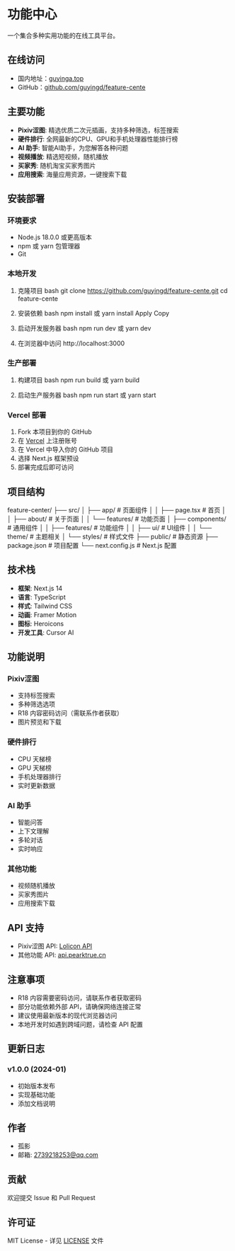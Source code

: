# 功能中心

一个集合多种实用功能的在线工具平台。

## 在线访问

- 国内地址：[guyinga.top](https://guyinga.top)
- GitHub：[github.com/guyingd/feature-cente](https://github.com/guyingd/feature-cente)

## 主要功能

- **Pixiv涩图**: 精选优质二次元插画，支持多种筛选，标签搜索
- **硬件排行**: 全网最新的CPU、GPU和手机处理器性能排行榜
- **AI 助手**: 智能AI助手，为您解答各种问题
- **视频播放**: 精选短视频，随机播放
- **买家秀**: 随机淘宝买家秀图片
- **应用搜索**: 海量应用资源，一键搜索下载

## 安装部署

### 环境要求
- Node.js 18.0.0 或更高版本
- npm 或 yarn 包管理器
- Git

### 本地开发
1. 克隆项目
bash
git clone https://github.com/guyingd/feature-cente.git
cd feature-cente


2. 安装依赖
bash
npm install
或
yarn install
Apply
Copy


3. 启动开发服务器
bash
npm run dev
或
yarn dev

4. 在浏览器中访问 http://localhost:3000

### 生产部署

1. 构建项目
bash
npm run build
或
yarn build


2. 启动生产服务器
bash
npm run start
或
yarn start

### Vercel 部署

1. Fork 本项目到你的 GitHub
2. 在 [Vercel](https://vercel.com) 上注册账号
3. 在 Vercel 中导入你的 GitHub 项目
4. 选择 Next.js 框架预设
5. 部署完成后即可访问

## 项目结构


feature-center/
├── src/
│ ├── app/ # 页面组件
│ │ ├── page.tsx # 首页
│ │ ├── about/ # 关于页面
│ │ └── features/ # 功能页面
│ ├── components/ # 通用组件
│ │ ├── features/ # 功能组件
│ │ ├── ui/ # UI组件
│ │ └── theme/ # 主题相关
│ └── styles/ # 样式文件
├── public/ # 静态资源
├── package.json # 项目配置
└── next.config.js # Next.js 配置


## 技术栈

- **框架**: Next.js 14
- **语言**: TypeScript
- **样式**: Tailwind CSS
- **动画**: Framer Motion
- **图标**: Heroicons
- **开发工具**: Cursor AI

## 功能说明

### Pixiv涩图
- 支持标签搜索
- 多种筛选选项
- R18 内容密码访问（需联系作者获取）
- 图片预览和下载

### 硬件排行
- CPU 天梯榜
- GPU 天梯榜
- 手机处理器排行
- 实时更新数据

### AI 助手
- 智能问答
- 上下文理解
- 多轮对话
- 实时响应

### 其他功能
- 视频随机播放
- 买家秀图片
- 应用搜索下载

## API 支持

- Pixiv涩图 API: [Lolicon API](https://api.lolicon.app)
- 其他功能 API: [api.pearktrue.cn](https://api.pearktrue.cn)

## 注意事项

- R18 内容需要密码访问，请联系作者获取密码
- 部分功能依赖外部 API，请确保网络连接正常
- 建议使用最新版本的现代浏览器访问
- 本地开发时如遇到跨域问题，请检查 API 配置

## 更新日志

### v1.0.0 (2024-01)
- 初始版本发布
- 实现基础功能
- 添加文档说明

## 作者

- 孤影
- 邮箱: 2739218253@qq.com

## 贡献

欢迎提交 Issue 和 Pull Request

## 许可证

MIT License - 详见 [LICENSE](./LICENSE) 文件